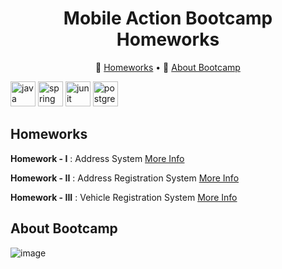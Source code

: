 <h1 align="center">Mobile Action Bootcamp Homeworks</h1>

 <p align="center">
  📌 <a href="#homeworks">Homeworks</a> •
  📌 <a href="#about-bootcamp">About Bootcamp</a> 

</p>
<p><img src="https://user-images.githubusercontent.com/25181517/117201156-9a724800-adec-11eb-9a9d-3cd0f67da4bc.png" alt="java" width="40" height="40"/>
<img src="https://user-images.githubusercontent.com/25181517/117201470-f6d56780-adec-11eb-8f7c-e70e376cfd07.png" alt="spring" width="40" height="40"/>
<img src="https://user-images.githubusercontent.com/25181517/117533873-484d4480-afef-11eb-9fad-67c8605e3592.png" alt="junit" width="40" height="40"/>
<img src="https://user-images.githubusercontent.com/25181517/117208740-bfb78400-adf5-11eb-97bb-09072b6bedfc.png" alt="postgre" width="40" height="40"/>
</p>




## Homeworks

**Homework - I** :  Address System [More Info](https://github.com/basakstuff/Patika-MobileAction-Bootcamp/blob/main/Homework%20-%20I/README.md)

**Homework - II** : Address Registration System [More Info](https://github.com/basakstuff/Patika-MobileAction-Bootcamp/blob/main/Homework%20-%20II/README.md)

**Homework - III** : Vehicle Registration System [More Info](https://github.com/basakstuff/Patika-MobileAction-Bootcamp/blob/main/Homework%20-%20III/README.md)

## About Bootcamp

![image](https://user-images.githubusercontent.com/25417307/175791687-8e72fd2d-009d-430c-be25-dc37de38870b.png)
